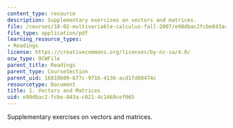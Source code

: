 ```yaml
---
content_type: resource
description: Supplementary exercises on vectors and matrices.
file: /courses/18-02-multivariable-calculus-fall-2007/e98dbac2fcbe843ac0214c1469cef065_vectors_matrices.pdf
file_type: application/pdf
learning_resource_types:
- Readings
license: https://creativecommons.org/licenses/by-nc-sa/4.0/
ocw_type: OCWFile
parent_title: Readings
parent_type: CourseSection
parent_uid: 16819b09-677c-9716-4136-acd1fd60474c
resourcetype: Document
title: 1. Vectors and Matrices
uid: e98dbac2-fcbe-843a-c021-4c1469cef065
---
```

Supplementary exercises on vectors and matrices.